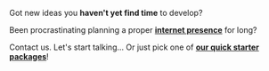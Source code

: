 Got new ideas you **haven't yet find time** to develop?

Been procrastinating planning a proper [**internet presence**](/offer/) for long?

Contact us. Let's start talking... Or just pick one of [**our quick starter packages**](/offer/)!
